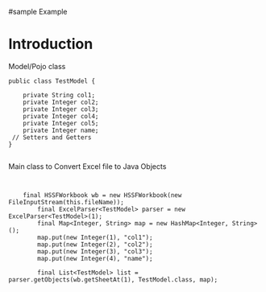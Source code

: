 #sample Example

# Introduction #

Model/Pojo class
```
public class TestModel {

	private String col1;
	private Integer col2;
	private Integer col3;
	private Integer col4;
	private Integer col5;
	private Integer name;
 // Setters and Getters
}


```
Main class to Convert Excel file to Java Objects

```


	final HSSFWorkbook wb = new HSSFWorkbook(new FileInputStream(this.fileName));
		final ExcelParser<TestModel> parser = new ExcelParser<TestModel>(1);
		final Map<Integer, String> map = new HashMap<Integer, String>();
		map.put(new Integer(1), "col1");
		map.put(new Integer(2), "col2");
		map.put(new Integer(3), "col3");
		map.put(new Integer(4), "name");

		final List<TestModel> list = parser.getObjects(wb.getSheetAt(1), TestModel.class, map);

```